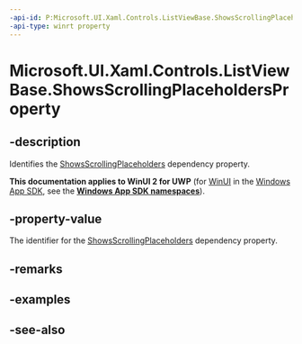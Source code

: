 ```yaml
---
-api-id: P:Microsoft.UI.Xaml.Controls.ListViewBase.ShowsScrollingPlaceholdersProperty
-api-type: winrt property
---
```


<!-- Property syntax
public Windows.UI.Xaml.DependencyProperty ShowsScrollingPlaceholdersProperty { get; }
-->

# Microsoft.UI.Xaml.Controls.ListViewBase.ShowsScrollingPlaceholdersProperty

## -description
Identifies the [ShowsScrollingPlaceholders](listviewbase_showsscrollingplaceholders.md) dependency property.

**This documentation applies to WinUI 2 for UWP** (for [WinUI](/windows/apps/winui/winui3/) in the [Windows App SDK](/windows/apps/windows-app-sdk/), see the **[Windows App SDK namespaces](/windows/windows-app-sdk/api/winrt/)**).

## -property-value
The identifier for the [ShowsScrollingPlaceholders](listviewbase_showsscrollingplaceholders.md) dependency property.

## -remarks

## -examples

## -see-also
